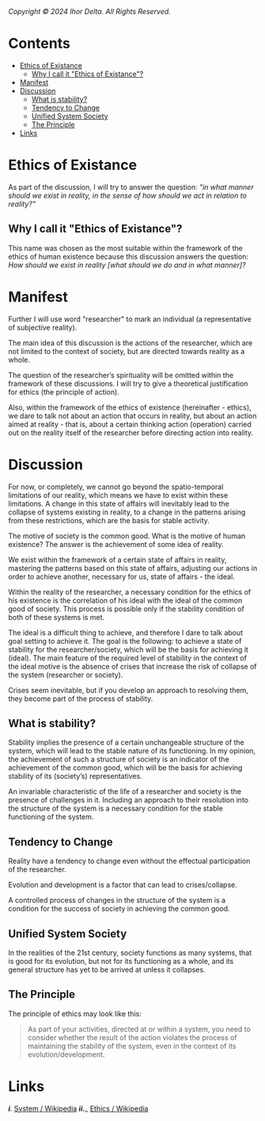 _Copyright © 2024 Ihor Delta. All Rights Reserved._

# Contents

- [Ethics of Existance](#ethics-of-existance)
  - [Why I call it "Ethics of Existance"?](#why-i-call-it-ethics-of-existance)
- [Manifest](#manifest)
- [Discussion](#discussion)
  - [What is stability?](#what-is-stability)
  - [Tendency to Change](#tendency-to-change)
  - [Unified System Society](#unified-system-society)
  - [The Principle](#the-principle)
- [Links](#links)

# Ethics of Existance

As part of the discussion, I will try to answer the question: _"in what manner should we exist in reality, in the sense of how should we act in relation to reality?"_

## Why I call it "Ethics of Existance"?

This name was chosen as the most suitable within the framework of the ethics of human existence because this discussion answers the question: _How should we exist in reality [what should we do and in what manner]?_

# Manifest

Further I will use word "researcher" to mark an individual (a representative of subjective reality).

The main idea of this discussion is the actions of the researcher, which are not limited to the context of society, but are directed towards reality as a whole.

The question of the researcher’s spirituality will be omitted within the framework of these discussions.  I will try to give a theoretical justification for ethics (the principle of action).

Also, within the framework of the ethics of existence (hereinafter - ethics), we dare to talk not about an action that occurs in reality, but about an action aimed at reality - that is, about a certain thinking action (operation) carried out on the reality itself of the researcher before directing  action into reality.

# Discussion

For now, or completely, we cannot go beyond the spatio-temporal limitations of our reality, which means we have to exist within these limitations.  A change in this state of affairs will inevitably lead to the collapse of systems existing in reality, to a change in the patterns arising from these restrictions, which are the basis for stable activity.  

The motive of society is the common good.  What is the motive of human existence? The answer is the achievement of some idea of reality.  

We exist within the framework of a certain state of affairs in reality, mastering the patterns based on this state of affairs, adjusting our actions in order to achieve another, necessary for us, state of affairs - the ideal.

Within the reality of the researcher, a necessary condition for the ethics of his existence is the correlation of his ideal with the ideal of the common good of society. This process is possible only if the stability condition of both of these systems is met.

The ideal is a difficult thing to achieve, and therefore I dare to talk about goal setting to achieve it. The goal is the following: to achieve a state of stability for the researcher/society, which will be the basis for achieving it (ideal). The main feature of the required level of stability in the context of the ideal motive is the absence of crises that increase the risk of collapse of the system (researcher or society). 

Crises seem inevitable, but if you develop an approach to resolving them, they become part of the process of stability.

## What is stability?

Stability implies the presence of a certain unchangeable structure of the system, which will lead to the stable nature of its functioning. In my opinion, the achievement of such a structure of society is an indicator of the achievement of the common good, which will be the basis for achieving stability of its (society’s) representatives.

An invariable characteristic of the life of a researcher and society is the presence of challenges in it. Including an approach to their resolution into the structure of the system is a necessary condition for the stable functioning of the system.

## Tendency to Change

Reality have a tendency to change even without the effectual participation of the researcher.

Evolution and development is a factor that can lead to crises/collapse. 

A controlled process of changes in the structure of the system is a condition for the success of society in achieving the common good.

## Unified System Society

In the realities of the 21st century, society functions as many systems, that is good for its evolution, but not for its functioning as a whole, and its general structure has yet to be arrived at unless it collapses.

## The Principle

The principle of ethics may look like this:

> As part of your activities, directed at or within a system, you need to consider whether the result of the action violates the process of maintaining the stability of the system, even in the context of its evolution/development.

# Links

_**i**._ [System / Wikipedia](https://en.m.wikipedia.org/wiki/System)
_**ii.**__ [Ethics / Wikipedia](https://en.m.wikipedia.org/wiki/Ethics)
